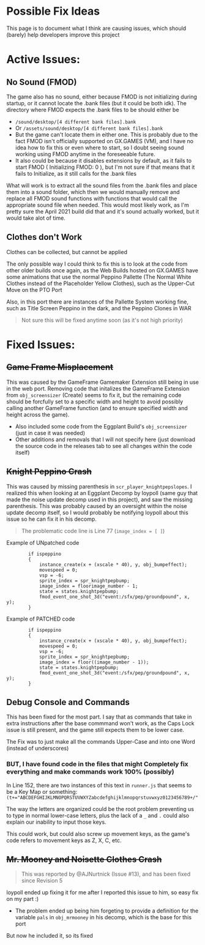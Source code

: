 # Possible Fix Ideas
This page is to document what I think are causing issues, which should (barely) help developers improve this project

# Active Issues:

## No Sound (FMOD)
The game also has no sound, either because FMOD is not initializing during startup, or it cannot locate the .bank files (but it could be both idk). The directory where FMOD expects the .bank files to be should either be 
- ```/sound/desktop/[4 different bank files].bank```
- Or ```/assets/sound/desktop/[4 different bank files].bank```
- But the game can't locate them in either one.
This is probably due to the fact FMOD isn't officially supported on GX.GAMES (VM), and I have no idea how to fix this or even where to start, so I doubt seeing sound working using FMOD anytime in the foreseeable future.
- It also could be because it disables extensions by default, as it fails to start FMOD ( Initializing FMOD: 0 ), but I'm not sure if that means that it fails to Initialize, as it still calls for the .bank files

What will work is to extract all the sound files from the .bank files and place them into a sound folder, which then we would manually remove and replace all FMOD sound functions with functions that would call the appropriate sound file when needed. This would most likely work, as I'm pretty sure the April 2021 build did that and it's sound actually worked, but it would take alot of time.

## Clothes don't Work
Clothes can be collected, but cannot be applied

The only possible way I could think to fix this is to look at the code from other older builds once again, as the Web Builds hosted on
GX.GAMES have some animations that use the normal Peppino Pallette (The Normal White Clothes instead of the Placeholder Yellow Clothes), such as the Upper-Cut Move on the PTO Port

Also, in this port there are instances of the Pallette System working fine, such as Title Screen Peppino in the dark, and the Peppino Clones in WAR

> Not sure this will be fixed anytime soon (as it's not high priority)

# Fixed Issues:

## ~~Game Frame Misplacement~~

This was caused by the GameFrame Gamemaker Extension still being in use in the web port. Removing code that initalizes the GameFrame Extension from ```obj_screensizer``` (Create) seems to fix it, but the remaining code should be forcfully set to a specific width and height to avoid possibly calling another GameFrame function (and to ensure specified width and height across the game). 
- Also included some code from the Eggplant Build's ```obj_screensizer``` (just in case it was needed)
- Other additions and removals that I will not specify here (just download the source code in the releases tab to see all changes within the code itself)

## ~~Knight Peppino Crash~~

This was caused by missing parenthesis in ```scr_player_knightpepslopes```. I realized this when looking at an Eggplant Decomp by loypoll (same guy that made the noise update decomp used in this project), and saw the missing parenthesis. This was probably caused by an oversight within the noise update decomp itself, so I would probably be notifying loypoll about this issue so he can fix it in his decomp.
> The problematic code line is Line 77 (```image_index = [ ]```)

Example of UNpatched code
```
		if ispeppino
		{
			instance_create(x + (xscale * 40), y, obj_bumpeffect);
			movespeed = 0;
			vsp = -6;
			sprite_index = spr_knightpepbump;
			image_index = floorimage_number - 1;
			state = states.knightpepbump;
			fmod_event_one_shot_3d("event:/sfx/pep/groundpound", x, y);
		}
```
Example of PATCHED code
```
		if ispeppino
		{
			instance_create(x + (xscale * 40), y, obj_bumpeffect);
			movespeed = 0;
			vsp = -6;
			sprite_index = spr_knightpepbump;
			image_index = floor((image_number - 1));
			state = states.knightpepbump;
			fmod_event_one_shot_3d("event:/sfx/pep/groundpound", x, y);
		}
```

## Debug Console and Commands
This has been fixed for the most part. I say that as commands that take in extra instructions after the base commmand won't work, as the Caps Lock issue is still present, and the game still expects them to be lower case.

The Fix was to just make all the commands Upper-Case and into one Word (instead of underscores)

### BUT, I have found code in the files that might Completely fix everything and make commands work 100% (possibly)

In Line 152, there are two instances of this text in ```runner.js``` that seems to be a Key Map or something: ```(t+="ABCDEFGHIJKLMNOPQRSTUVWXYZabcdefghijklmnopqrstuvwxyz0123456789+/"```

The way the letters are organized could be the root problem preventing us to type in normal lower-case letters, plus the lack of a ```_``` and ```.``` could also explain our inability to input those keys.

This could work, but could also screw up movement keys, as the game's code refers to movement keys as Z, X, C, etc.

## ~~Mr. Mooney and Noisette Clothes Crash~~
> This was reported by @AJNurtnick (Issue #13), and has been fixed since Revision 5

loypoll ended up fixing it for me after I reported this issue to him, so easy fix on my part :)
- The problem ended up being him forgeting to provide a definition for the variable ```pals``` in ```obj_mrmooney``` in his decomp, which is the base for this port

But now he included it, so its fixed
